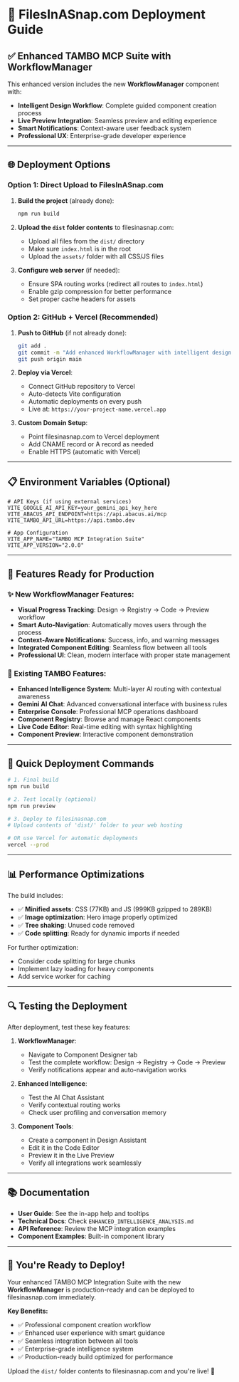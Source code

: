 # 🚀 FilesInASnap.com Deployment Guide

## ✅ Enhanced TAMBO MCP Suite with WorkflowManager

This enhanced version includes the new **WorkflowManager** component with:
- **Intelligent Design Workflow**: Complete guided component creation process
- **Live Preview Integration**: Seamless preview and editing experience  
- **Smart Notifications**: Context-aware user feedback system
- **Professional UX**: Enterprise-grade developer experience

---

## 🌐 Deployment Options

### Option 1: Direct Upload to FilesInASnap.com

1. **Build the project** (already done):
   ```bash
   npm run build
   ```

2. **Upload the `dist` folder contents** to filesinasnap.com:
   - Upload all files from the `dist/` directory
   - Make sure `index.html` is in the root
   - Upload the `assets/` folder with all CSS/JS files

3. **Configure web server** (if needed):
   - Ensure SPA routing works (redirect all routes to `index.html`)
   - Enable gzip compression for better performance
   - Set proper cache headers for assets

### Option 2: GitHub + Vercel (Recommended)

1. **Push to GitHub** (if not already done):
   ```bash
   git add .
   git commit -m "Add enhanced WorkflowManager with intelligent design workflow"
   git push origin main
   ```

2. **Deploy via Vercel**:
   - Connect GitHub repository to Vercel
   - Auto-detects Vite configuration
   - Automatic deployments on every push
   - Live at: `https://your-project-name.vercel.app`

3. **Custom Domain Setup**:
   - Point filesinasnap.com to Vercel deployment
   - Add CNAME record or A record as needed
   - Enable HTTPS (automatic with Vercel)

---

## 📋 Environment Variables (Optional)

```env
# API Keys (if using external services)
VITE_GOOGLE_AI_API_KEY=your_gemini_api_key_here
VITE_ABACUS_API_ENDPOINT=https://api.abacus.ai/mcp
VITE_TAMBO_API_URL=https://api.tambo.dev

# App Configuration
VITE_APP_NAME="TAMBO MCP Integration Suite"
VITE_APP_VERSION="2.0.0"
```

---

## 🎯 Features Ready for Production

### ✨ New WorkflowManager Features:
- **Visual Progress Tracking**: Design → Registry → Code → Preview workflow
- **Smart Auto-Navigation**: Automatically moves users through the process
- **Context-Aware Notifications**: Success, info, and warning messages
- **Integrated Component Editing**: Seamless flow between all tools
- **Professional UI**: Clean, modern interface with proper state management

### 🔧 Existing TAMBO Features:
- **Enhanced Intelligence System**: Multi-layer AI routing with contextual awareness
- **Gemini AI Chat**: Advanced conversational interface with business rules
- **Enterprise Console**: Professional MCP operations dashboard
- **Component Registry**: Browse and manage React components
- **Live Code Editor**: Real-time editing with syntax highlighting
- **Component Preview**: Interactive component demonstration

---

## 🚀 Quick Deployment Commands

```bash
# 1. Final build
npm run build

# 2. Test locally (optional)
npm run preview

# 3. Deploy to filesinasnap.com
# Upload contents of 'dist/' folder to your web hosting

# OR use Vercel for automatic deployments
vercel --prod
```

---

## 📊 Performance Optimizations

The build includes:
- ✅ **Minified assets**: CSS (77KB) and JS (999KB gzipped to 289KB)
- ✅ **Image optimization**: Hero image properly optimized
- ✅ **Tree shaking**: Unused code removed
- ✅ **Code splitting**: Ready for dynamic imports if needed

For further optimization:
- Consider code splitting for large chunks
- Implement lazy loading for heavy components
- Add service worker for caching

---

## 🔍 Testing the Deployment

After deployment, test these key features:

1. **WorkflowManager**: 
   - Navigate to Component Designer tab
   - Test the complete workflow: Design → Registry → Code → Preview
   - Verify notifications appear and auto-navigation works

2. **Enhanced Intelligence**: 
   - Test the AI Chat Assistant
   - Verify contextual routing works
   - Check user profiling and conversation memory

3. **Component Tools**:
   - Create a component in Design Assistant
   - Edit it in the Code Editor  
   - Preview it in the Live Preview
   - Verify all integrations work seamlessly

---

## 📚 Documentation

- **User Guide**: See the in-app help and tooltips
- **Technical Docs**: Check `ENHANCED_INTELLIGENCE_ANALYSIS.md`
- **API Reference**: Review the MCP integration examples
- **Component Examples**: Built-in component library

---

## 🎉 You're Ready to Deploy!

Your enhanced TAMBO MCP Integration Suite with the new **WorkflowManager** is production-ready and can be deployed to filesinasnap.com immediately.

**Key Benefits:**
- ✅ Professional component creation workflow
- ✅ Enhanced user experience with smart guidance
- ✅ Seamless integration between all tools
- ✅ Enterprise-grade intelligence system
- ✅ Production-ready build optimized for performance

Upload the `dist/` folder contents to filesinasnap.com and you're live! 🚀
